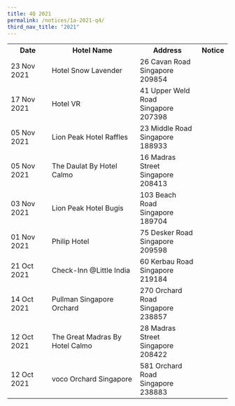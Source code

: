 ```yaml
---
title: 4Q 2021
permalink: /notices/1a-2021-q4/
third_nav_title: "2021"
---
```

<table>
		<tr>
    <th>Date</th>
    <th>Hotel Name</th>
    <th>Address</th>
    <th>Notice</th>
	 </tr>
	<tr>
		<td>23 Nov 2021</td>
		<td>Hotel Snow Lavender</td>
		<td>26 Cavan Road<br>Singapore 209854</td>
		<td><a href="/files/Hotel Snow Lavender.pdf"></a></td?
	</tr>
	<tr>
		<td>17 Nov 2021</td>
		<td>Hotel VR</td>
		<td>41 Upper Weld Road<br>Singapore 207398</td>
		<td><a href="/files/Hotel VR.pdf"></a></td>
	</tr>
	<tr>
	 <td>05 Nov 2021</td>
    <td>Lion Peak Hotel Raffles</td>
    <td>23 Middle Road<br>Singapore 188933<br></td>
    <td><a href="/files/Lion Peak Hotel Raffles.pdf"></a></td>
  </tr>
			<tr>
	 <td>05 Nov 2021</td>
    <td>The Daulat By Hotel Calmo</td>
    <td>16 Madras Street<br>Singapore 208413<br></td>
    <td><a href="/files/The Daulat By Hotel Calmo.pdf"></a></td>
  </tr>
		<tr>
	 <td>03 Nov 2021</td>
    <td>Lion Peak Hotel Bugis</td>
    <td>103 Beach Road<br>Singapore 189704<br></td>
    <td><a href="/files/Lion Peak Hotel Bugis.pdf"></a></td>
  </tr>
	<tr>
	 <td>01 Nov 2021</td>
    <td>Philip Hotel</td>
    <td>75 Desker Road<br>Singapore 209598<br></td>
    <td><a href="/files/Philip Hotel.pdf"></a></td>
  </tr>
		<tr>
	  <td>21 Oct 2021</td>
    <td>Check-Inn @Little India</td>
    <td>60 Kerbau Road<br>Singapore 219184<br></td>
    <td><a href="/files/Check-Inn Little India.pdf"></a></td>
  </tr>
	<tr>
	  <td>14 Oct 2021</td>
    <td>Pullman Singapore Orchard</td>
    <td>270 Orchard Road<br>Singapore 238857<br></td>
    <td><a href="/files/Pullman Singapore Orchard.pdf"></a></td>
  </tr>
	<tr>
	  <td>12 Oct 2021</td>
    <td>The Great Madras By Hotel Calmo</td>
    <td>28 Madras Street<br>Singapore 208422<br></td>
    <td><a href="/files/The Great Madras By Hotel Calmo.pdf"></a></td>
  </tr>
		<tr>
	  <td>12 Oct 2021</td>
    <td>voco Orchard Singapore</td>
    <td>581 Orchard Road<br>Singapore 238883<br></td>
    <td><a href="/files/voco Orchard Singapore.pdf"></a></td>
	</tr>